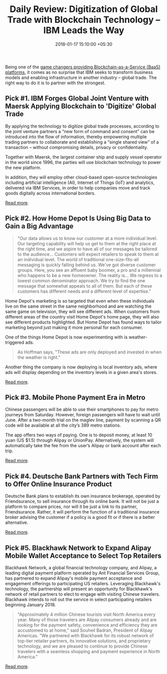 ﻿---
title: 'Daily Review: Digitization of Global Trade with Blockchain Technology – IBM
  Leads the Way'
date: 2018-01-17 15:10:00 +05:30
tags:
- fintech
- mobile wallets
- insurtech
- blockchain
- big data
- payments
- blockchain-as-a-service
- BaaS
- mobile payments
- insurance
Image: "/uploads/ibmmaersk.jpg"
Person: Elena Mesropyan
category:
- Blockchain
- Enabling Technologies
- Payments
- InsurTech
Companies:
- IBM
- 'Maersk '
- Home Depot
- 'Alipay '
- UnionPay
- Deutsche Bank
- Blackhawk Network
- Friendsurance
- Ant Financial
Markets:
- US
- Europe
- China
- Asia
- North America
Is Featured: false
---

Being one of the [game changers providing Blockchain-as-a-Service (BaaS) platforms](https://letstalkpayments.com/8-game-changers-providing-blockchain-as-a-service-baas-platforms/), it comes as no surprise that IBM seeks to transform business models and enabling infrastructure in another industry – global trade. The right way to do it is to partner with the strongest.

## Pick #1. IBM Forges Global Joint Venture with Maersk Applying Blockchain to 'Digitize' Global Trade

By applying the technology to digitize global trade processes, according to the joint venture partners a “new form of command and consent” can be introduced into the flow of information, thereby empowering multiple trading partners to collaborate and establishing a “single shared view” of a transaction – without compromising details, privacy or confidentiality.

Together with Maersk, the largest container ship and supply vessel operator in the world since 1996, the parties will use blockchain technology to power the new platform.

In addition, they will employ other cloud-based open-source technologies including artificial intelligence (AI), Internet of Things (IoT) and analytics, delivered via IBM Services, in order to help companies move and track goods digitally across international borders.

[Read more](https://www.forbes.com/sites/rogeraitken/2018/01/16/ibm-forges-global-joint-venture-with-maersk-applying-blockchain-to-digitize-global-trade/#6eb2c428547e).

## Pick #2. How Home Depot Is Using Big Data to Gain a Big Advantage

> "Our data allows us to know our customer at a more individual level. Our targeting capability will help us get to them at the right place at the right time, and we aspire to have all of our messages be tailored to the audience... Customers will expect retailers to speak to them at an individual level. The world of traditional one-size-fits-all messaging is quickly falling behind us. We've got diverse customer groups. Here, you see an affluent baby boomer, a pro and a millennial who happens to be a new homeowner. The reality is... We regress to a lowest common denominator approach. We try to find the one message that somewhat appeals to all of them. But each of these customers has different needs and a different level of expertise."

Home Depot's marketing is so targeted that even when these individuals live on the same street in the same neighborhood and are watching the same game on television, they will see different ads. When customers from different areas of the country visit Home Depot's home page, they will also see different products highlighted. But Home Depot has found ways to tailor marketing beyond just making it more personal for each consumer.

One of the things Home Depot is now experimenting with is weather-triggered ads. 

> As Hoffman says, "These ads are only deployed and invested in when the weather is right." 

Another thing the company is now deploying is local inventory ads, where ads will display depending on the inventory levels in a given area's stores.

[Read more](https://www.fool.com/investing/2018/01/15/how-home-depot-is-using-big-data-to-gain-a-big-adv.aspx).

## Pick #3. Mobile Phone Payment Era in Metro

Chinese passengers will be able to use their smartphones to pay for metro journeys from Saturday. However, foreign passengers will have to wait until June. After a two-month trial on the maglev line, payment by scanning a QR code will be available at all the city’s 389 metro stations.

The app offers two ways of paying. One is to deposit money, at least 10 yuan (US $1.5) through Alipay or UnionPay. Alternatively, the system will automatically take the fee from the user’s Alipay or bank account after each trip.

[Read more](https://www.shine.cn/archive/metro/society/Mobile-phone-payment-era-in-Metro/shdaily.shtml).

## Pick #4. Deutsche Bank Partners with Tech Firm to Offer Online Insurance Product

Deutsche Bank plans to establish its own insurance brokerage, operated by Friendsurance, to sell insurance through its online bank. It will not be just a platform to compare prices, nor will it be just a link to its partner, Friendsurance. Rather, it will perform the function of a traditional insurance broker advising the customer if a policy is a good fit or if there is a better alternative.

[Read more](https://global.handelsblatt.com/finance/deutsche-bank-partners-with-tech-firm-to-offer-online-insurance-product-875857).

## Pick #5. Blackhawk Network to Expand Alipay Mobile Wallet Acceptance to Select Top Retailers

Blackhawk Network, a global financial technology company, and Alipay, a leading digital payment platform operated by Ant Financial Services Group, has partnered to expand Alipay's mobile payment acceptance and engagement offerings to participating US retailers. Leveraging Blackhawk's technology, the partnership will present an opportunity for Blackhawk's network of retail partners to elect to engage with visiting Chinese travelers. Blackhawk intends to roll out the service in select participating retailers beginning January 2018.

> "Approximately 4 million Chinese tourists visit North America every year. Many of those travelers are Alipay consumers already and are looking for the payment safety, convenience and efficiency they are accustomed to at home," said Souheil Badran, President of Alipay Americas. "We partnered with Blackhawk for its robust network of top-tier retailer partners, its innovative solutions, and proprietary technology, and we are pleased to continue to provide Chinese travelers with a seamless shopping and payment experience in North America."

[Read more](https://www.prnewswire.com/news-releases/blackhawk-network-to-expand-alipay-mobile-wallet-acceptance-to-select-top-retailers-300582401.html).